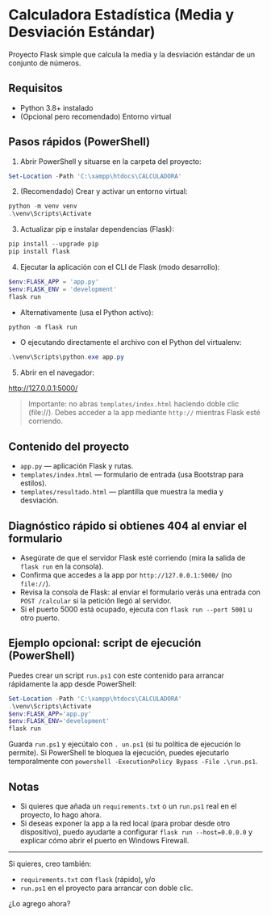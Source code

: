 # Calculadora Estadística (Media y Desviación Estándar)

Proyecto Flask simple que calcula la media y la desviación estándar de un conjunto de números.

## Requisitos
- Python 3.8+ instalado
- (Opcional pero recomendado) Entorno virtual

## Pasos rápidos (PowerShell)
1. Abrir PowerShell y situarse en la carpeta del proyecto:

```powershell
Set-Location -Path 'C:\xampp\htdocs\CALCULADORA'
```

2. (Recomendado) Crear y activar un entorno virtual:

```powershell
python -m venv venv
.\venv\Scripts\Activate
```

3. Actualizar pip e instalar dependencias (Flask):

```powershell
pip install --upgrade pip
pip install flask
```

4. Ejecutar la aplicación con el CLI de Flask (modo desarrollo):

```powershell
$env:FLASK_APP = 'app.py'
$env:FLASK_ENV = 'development'
flask run
```

- Alternativamente (usa el Python activo):

```powershell
python -m flask run
```

- O ejecutando directamente el archivo con el Python del virtualenv:

```powershell
.\venv\Scripts\python.exe app.py
```

5. Abrir en el navegador:

http://127.0.0.1:5000/

> Importante: no abras `templates/index.html` haciendo doble clic (file://). Debes acceder a la app mediante `http://` mientras Flask esté corriendo.

## Contenido del proyecto
- `app.py` — aplicación Flask y rutas.
- `templates/index.html` — formulario de entrada (usa Bootstrap para estilos).
- `templates/resultado.html` — plantilla que muestra la media y desviación.

## Diagnóstico rápido si obtienes 404 al enviar el formulario
- Asegúrate de que el servidor Flask esté corriendo (mira la salida de `flask run` en la consola).
- Confirma que accedes a la app por `http://127.0.0.1:5000/` (no `file://`).
- Revisa la consola de Flask: al enviar el formulario verás una entrada con `POST /calcular` si la petición llegó al servidor.
- Si el puerto 5000 está ocupado, ejecuta con `flask run --port 5001` u otro puerto.

## Ejemplo opcional: script de ejecución (PowerShell)
Puedes crear un script `run.ps1` con este contenido para arrancar rápidamente la app desde PowerShell:

```powershell
Set-Location -Path 'C:\xampp\htdocs\CALCULADORA'
.\venv\Scripts\Activate
$env:FLASK_APP='app.py'
$env:FLASK_ENV='development'
flask run
```

Guarda `run.ps1` y ejecútalo con `.
un.ps1` (si tu política de ejecución lo permite). Si PowerShell te bloquea la ejecución, puedes ejecutarlo temporalmente con `powershell -ExecutionPolicy Bypass -File .\run.ps1`.

## Notas
- Si quieres que añada un `requirements.txt` o un `run.ps1` real en el proyecto, lo hago ahora.
- Si deseas exponer la app a la red local (para probar desde otro dispositivo), puedo ayudarte a configurar `flask run --host=0.0.0.0` y explicar cómo abrir el puerto en Windows Firewall.

---

Si quieres, creo también:
- `requirements.txt` con `flask` (rápido), y/o
- `run.ps1` en el proyecto para arrancar con doble clic.

¿Lo agrego ahora?